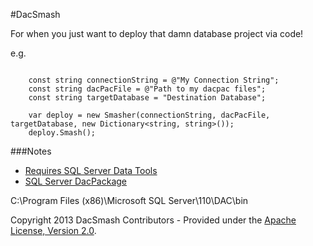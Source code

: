 #DacSmash

For when you just want to deploy that damn database project via code!


e.g.

```

    const string connectionString = @"My Connection String";
    const string dacPacFile = @"Path to my dacpac files";
    const string targetDatabase = "Destination Database";

    var deploy = new Smasher(connectionString, dacPacFile, targetDatabase, new Dictionary<string, string>());
    deploy.Smash();

```


###Notes

- [Requires SQL Server Data Tools][DataTools]
- [SQL Server DacPackage][DacPackage]


C:\Program Files (x86)\Microsoft SQL Server\110\DAC\bin


Copyright 2013 DacSmash Contributors - Provided under the [Apache License, Version 2.0](http://apache.org/licenses/LICENSE-2.0.html).

[DacPackage]: http://msdn.microsoft.com/en-us/library/microsoft.sqlserver.dac.dacpackage.aspx
[DataTools]: http://msdn.microsoft.com/en-au/data/tools.aspx